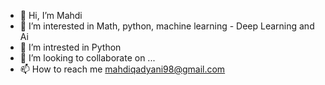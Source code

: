 - 👋 Hi, I’m Mahdi
- 👀 I’m interested in Math, python, machine learning - Deep Learning and Ai
- 🌱 I’m intrested in Python
- 💞️ I’m looking to collaborate on ...
- 📫 How to reach me mahdiqadyani98@gmail.com

<!---
MQ127q/MQ127q is a ✨ special ✨ repository because its `README.md` (this file) appears on your GitHub profile.
You can click the Preview link to take a look at your changes.
--->
